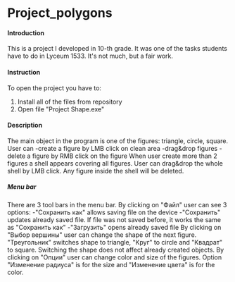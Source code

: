 # Project_polygons
#### Introduction
This is a project I developed in 10-th grade. It was one of the tasks students have to do in Lyceum 1533. It's not much, but a fair work.

#### Instruction
To open the project you have to:
 1. Install all of the files from repository
 2. Open file "Project Shape.exe"

#### Description
The main object in the program is one of the figures: triangle, circle, square.
User can
 -create a figure by LMB click on clean area
 -drag&drop figures
 -delete a figure by RMB click on the figure
When user create more than 2 figures a shell appears covering all figures. User can drag&drop the whole shell by LMB click. Any figure inside the shell will be deleted.
##### Menu bar
There are 3 tool bars in the menu bar.
By clicking on "Файл" user can see 3 options:
 -"Сохранить как" allows saving file on the device
 -"Сохранить" updates already saved file. If file was not saved before, it works the same as "Сохранить как"
 -"Загрузить" opens already saved file
By clicking on "Выбор вершины" user can change the shape of the next figure. "Треугольник" switches shape to triangle, "Круг" to circle and "Квадрат" to square.
Switching the shape does not affect already created objects.
By clicking on "Опции" user can change color and size of the figures. Option "Изменение радиуса" is for the size and "Изменение цвета" is for the color.

